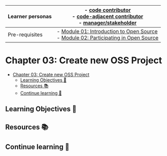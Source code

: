 | Learner personas | - [code contributor](../README.md#code-contributor-)<br> - [code-adjacent contributor](../README.md#code-adjacent-contributor-)<br> - [manager/stakeholder](../README.md#managerstakeholder-) |
| ---------------- | --------------------------------------------------------------------------------------------------------------------------------------------------------------------------------------------- |
| Pre-requisites   | - [Module 01: Introduction to Open Source](../01-intro-to-os/) <br>- [Module 02: Participating in Open Source](../02-participating-in-oss/)                                                   |

# Chapter 03: Create new OSS Project

- [Chapter 03: Create new OSS Project](#chapter-03-create-new-oss-project)
  - [Learning Objectives 🧠](#learning-objectives-)
  - [Resources 📚](#resources-)
  - [Continue learning 🚥](#continue-learning-)

## Learning Objectives 🧠

## Resources 📚

## Continue learning 🚥
